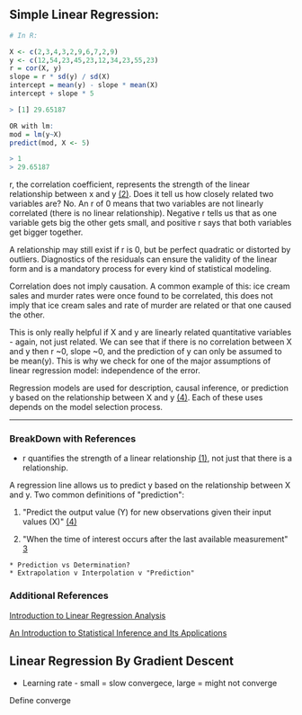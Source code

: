## Simple Linear Regression: 
```R
# In R:

X <- c(2,3,4,3,2,9,6,7,2,9)
y <- c(12,54,23,45,23,12,34,23,55,23)
r = cor(X, y)
slope = r * sd(y) / sd(X)
intercept = mean(y) - slope * mean(X)
intercept + slope * 5

> [1] 29.65187

OR with lm:
mod = lm(y~X)
predict(mod, X <- 5)

> 1 
> 29.65187
```

r, the correlation coefficient, represents the strength of the linear relationship between x and y [(2)](https://onlinecourses.science.psu.edu/stat501/node/256/). Does it tell us how closely related two variables are? No. An r of 0 means that two variables are not linearly correlated (there is no linear relationship). Negative r tells us that as one variable gets big the other gets small, and positive r says that both variables get bigger together.

A relationship may still exist if r is 0, but be perfect quadratic or distorted by outliers. Diagnostics of the residuals can ensure the validity of the linear form and is a mandatory process for every kind of statistical modeling.

Correlation does not imply causation. A common example of this: ice cream sales and murder rates were once found to be correlated, this does not imply that ice cream sales and rate of murder are related or that one caused the other.

This is only really helpful if X and y are linearly related quantitative variables - again, not just related. We can see that if there is no correlation between X and y then r ~0, slope ~0, and the prediction of y can only be assumed to be mean(y). This is why we check for one of the major assumptions of linear regression model: independence of the error.

Regression models are used for description, causal inference, or prediction y based on the relationship between X and y [(4)](https://www.stat.berkeley.edu/~aldous/157/Papers/shmueli.pdf). Each of these uses depends on the model selection process. 

---

### BreakDown with References

   * r quantifies the strength of a linear relationship [(1)](https://onlinecourses.science.psu.edu/stat501/node/258/), not just that there is a relationship.

A regression line allows us to predict y based on the relationship between X and y. 
Two common definitions of "prediction":

   1. "Predict the output value (Y) for new observations given their input values (X)" [(4)](https://www.stat.berkeley.edu/~aldous/157/Papers/shmueli.pdf)

   2. "When the time of interest occurs after the last available
measurement" [3](http://d1.amobbs.com/bbs_upload782111/files_40/ourdev_647440XLQQDR.pdf)


    * Prediction vs Determination?
    * Extrapolation v Interpolation v "Prediction"


### Additional References
[Introduction to Linear Regression Analysis](https://media.wiley.com/product_data/excerpt/10/04705428/0470542810-66.pdf)

[An Introduction to Statistical Inference and Its Applications](https://shyam.nitk.ac.in/Books/PTA%20Books/Trosset-ProbTheory-n-statistical_inference.pdf)


## Linear Regression By Gradient Descent

* Learning rate - small = slow convergece, large = might not converge

Define converge 


